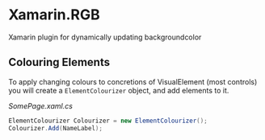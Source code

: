 # Xamarin.RGB
Xamarin plugin for dynamically updating backgroundcolor

## Colouring Elements

To apply changing colours to concretions of VisualElement (most controls) you will create a `ElementColourizer` object, and add elements to it.

*SomePage.xaml.cs*
```csharp
ElementColourizer Colourizer = new ElementColourizer();
Colourizer.Add(NameLabel);
```

